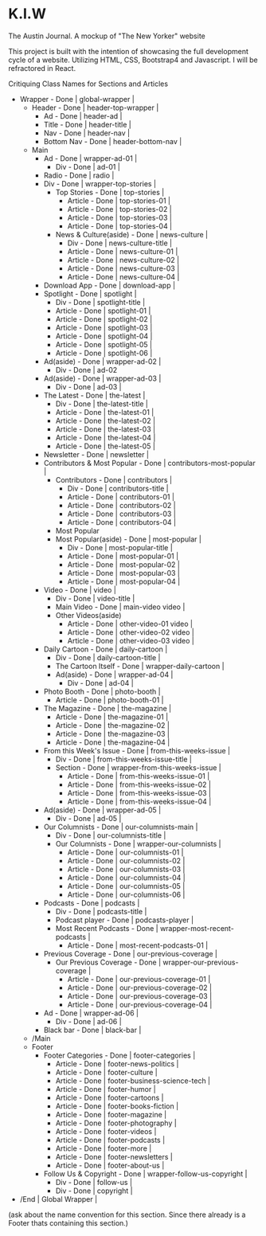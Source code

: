 # K.I.W
The Austin Journal. A mockup of "The New Yorker" website

This project is built with the intention of showcasing the full development cycle of a website. Utilizing HTML, CSS, Bootstrap4 and Javascript. I will be refractored in React.

Critiquing Class Names for Sections and Articles
- Wrapper - Done | global-wrapper |
  - Header - Done | header-top-wrapper |
    - Ad - Done | header-ad |
    - Title - Done | header-title |
    - Nav - Done | header-nav |
    - Bottom Nav - Done | header-bottom-nav |
  - Main
    - Ad - Done | wrapper-ad-01 |
      - Div - Done | ad-01 |
    - Radio - Done | radio |
    - Div - Done | wrapper-top-stories |
      - Top Stories - Done | top-stories |
        - Article - Done | top-stories-01 |
        - Article - Done | top-stories-02 |
        - Article - Done | top-stories-03 |
        - Article - Done | top-stories-04 |
      - News & Culture(aside) - Done | news-culture |
        - Div - Done | news-culture-title |
        - Article - Done | news-culture-01 |
        - Article - Done | news-culture-02 |
        - Article - Done | news-culture-03 |
        - Article - Done | news-culture-04 |
    - Download App - Done | download-app |
    - Spotlight - Done | spotlight |
      - Div - Done | spotlight-title |
      - Article - Done | spotlight-01 |
      - Article - Done | spotlight-02 |
      - Article - Done | spotlight-03 |
      - Article - Done | spotlight-04 |
      - Article - Done | spotlight-05 |
      - Article - Done | spotlight-06 |
    - Ad(aside) - Done | wrapper-ad-02 |
      - Div - Done | ad-02
    - Ad(aside) - Done | wrapper-ad-03 |
      - Div - Done | ad-03 |
    - The Latest - Done | the-latest |
      - Div - Done | the-latest-title |
      - Article - Done | the-latest-01 |
      - Article - Done | the-latest-02 |
      - Article - Done | the-latest-03 |
      - Article - Done | the-latest-04 |
      - Article - Done | the-latest-05 |
    - Newsletter - Done | newsletter |
    - Contributors & Most Popular - Done | contributors-most-popular |
      - Contributors - Done | contributors |
        - Div - Done | contributors-title |
        - Article - Done | contributors-01 |
        - Article - Done | contributors-02 |
        - Article - Done | contributors-03 |
        - Article - Done | contributors-04 |
      - Most Popular
      - Most Popular(aside) - Done | most-popular |
        - Div - Done | most-popular-title |
        - Article - Done | most-popular-01 |
        - Article - Done | most-popular-02 |
        - Article - Done | most-popular-03 |
        - Article - Done | most-popular-04 |
    - Video - Done | video |
      - Div - Done | video-title |
      - Main Video - Done | main-video video |
      - Other Videos(aside)
        - Article - Done | other-video-01 video |
        - Article - Done | other-video-02 video |
        - Article - Done | other-video-03 video |
    - Daily Cartoon - Done | daily-cartoon |
      - Div - Done | daily-cartoon-title |
      - The Cartoon Itself - Done | wrapper-daily-cartoon |
      - Ad(aside) - Done | wrapper-ad-04 |
        - Div - Done | ad-04 |
    - Photo Booth - Done | photo-booth |
      - Article - Done | photo-booth-01 |
    - The Magazine - Done | the-magazine |
      - Article - Done | the-magazine-01 |
      - Article - Done | the-magazine-02 |
      - Article - Done | the-magazine-03 |
      - Article - Done | the-magazine-04 |
    - From this Week's Issue - Done | from-this-weeks-issue |
      - Div - Done | from-this-weeks-issue-title |
      - Section - Done | wrapper-from-this-weeks-issue |
        - Article - Done | from-this-weeks-issue-01 |
        - Article - Done | from-this-weeks-issue-02 |
        - Article - Done | from-this-weeks-issue-03 |
        - Article - Done | from-this-weeks-issue-04 |
    - Ad(aside) - Done | wrapper-ad-05 |
      - Div - Done | ad-05 |
    - Our Columnists - Done | our-columnists-main |
      - Div - Done | our-columnists-title |
      - Our Columnists - Done | wrapper-our-columnists |
        - Article - Done | our-columnists-01 |
        - Article - Done | our-columnists-02 |
        - Article - Done | our-columnists-03 |
        - Article - Done | our-columnists-04 |
        - Article - Done | our-columnists-05 |
        - Article - Done | our-columnists-06 |
    - Podcasts - Done | podcasts |
      - Div - Done | podcasts-title |
      - Podcast player - Done | podcasts-player |
      - Most Recent Podcasts - Done | wrapper-most-recent-podcasts |
        - Article - Done | most-recent-podcasts-01 |
    - Previous Coverage - Done | our-previous-coverage |
      - Our Previous Coverage - Done | wrapper-our-previous-coverage |
        - Article - Done | our-previous-coverage-01 |
        - Article - Done | our-previous-coverage-02 |
        - Article - Done | our-previous-coverage-03 |
        - Article - Done | our-previous-coverage-04 |
    - Ad - Done | wrapper-ad-06 |
      - Div - Done | ad-06 |
    - Black bar - Done | black-bar |
  - /Main
  - Footer
    - Footer Categories - Done | footer-categories |
      - Article - Done | footer-news-politics |
      - Article - Done | footer-culture |
      - Article - Done | footer-business-science-tech |
      - Article - Done | footer-humor |
      - Article - Done | footer-cartoons |
      - Article - Done | footer-books-fiction |
      - Article - Done | footer-magazine |
      - Article - Done | footer-photography |
      - Article - Done | footer-videos |
      - Article - Done | footer-podcasts |
      - Article - Done | footer-more |
      - Article - Done | footer-newsletters |
      - Article - Done | footer-about-us |
    - Follow Us & Copyright - Done | wrapper-follow-us-copyright |
      - Div - Done | follow-us |
      - Div - Done | copyright |
- /End | Global Wrapper |

(ask about the name convention for this section. Since there already is a Footer thats containing this section.)

